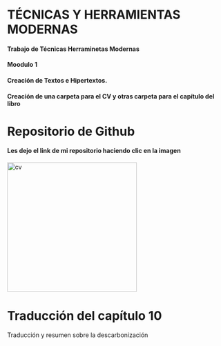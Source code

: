 # TÉCNICAS Y HERRAMIENTAS MODERNAS
#### Trabajo de Técnicas Herraminetas Modernas <br>
#### Moodulo 1 <br>
#### Creación de Textos e Hipertextos. <br>
#### Creación de una carpeta para el CV y otras carpeta para el capítulo del libro


# Repositorio de Github
#### Les dejo el link de mi repositorio haciendo clic en la imagen

<a href= "https://github.com/sofialandi/sofialandi/blob/main/CV_sofia.pdf">
<img src= "https://user-images.githubusercontent.com/82980738/122609974-41d1d400-d055-11eb-9649-dfa23fb41b16.png
" alt="cv" width="300px">
</a>

# Traducción del capítulo 10
<p>Traducción y resumen sobre la descarbonización</p>
<a href=""
